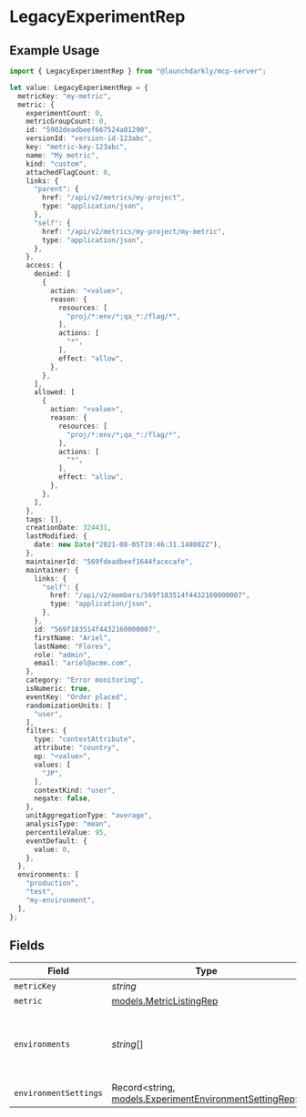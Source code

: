 # LegacyExperimentRep

## Example Usage

```typescript
import { LegacyExperimentRep } from "@launchdarkly/mcp-server";

let value: LegacyExperimentRep = {
  metricKey: "my-metric",
  metric: {
    experimentCount: 0,
    metricGroupCount: 0,
    id: "5902deadbeef667524a01290",
    versionId: "version-id-123abc",
    key: "metric-key-123abc",
    name: "My metric",
    kind: "custom",
    attachedFlagCount: 0,
    links: {
      "parent": {
        href: "/api/v2/metrics/my-project",
        type: "application/json",
      },
      "self": {
        href: "/api/v2/metrics/my-project/my-metric",
        type: "application/json",
      },
    },
    access: {
      denied: [
        {
          action: "<value>",
          reason: {
            resources: [
              "proj/*:env/*;qa_*:/flag/*",
            ],
            actions: [
              "*",
            ],
            effect: "allow",
          },
        },
      ],
      allowed: [
        {
          action: "<value>",
          reason: {
            resources: [
              "proj/*:env/*;qa_*:/flag/*",
            ],
            actions: [
              "*",
            ],
            effect: "allow",
          },
        },
      ],
    },
    tags: [],
    creationDate: 324431,
    lastModified: {
      date: new Date("2021-08-05T19:46:31.148082Z"),
    },
    maintainerId: "569fdeadbeef1644facecafe",
    maintainer: {
      links: {
        "self": {
          href: "/api/v2/members/569f183514f4432160000007",
          type: "application/json",
        },
      },
      id: "569f183514f4432160000007",
      firstName: "Ariel",
      lastName: "Flores",
      role: "admin",
      email: "ariel@acme.com",
    },
    category: "Error monitoring",
    isNumeric: true,
    eventKey: "Order placed",
    randomizationUnits: [
      "user",
    ],
    filters: {
      type: "contextAttribute",
      attribute: "country",
      op: "<value>",
      values: [
        "JP",
      ],
      contextKind: "user",
      negate: false,
    },
    unitAggregationType: "average",
    analysisType: "mean",
    percentileValue: 95,
    eventDefault: {
      value: 0,
    },
  },
  environments: [
    "production",
    "test",
    "my-environment",
  ],
};
```

## Fields

| Field                                                                                                  | Type                                                                                                   | Required                                                                                               | Description                                                                                            | Example                                                                                                |
| ------------------------------------------------------------------------------------------------------ | ------------------------------------------------------------------------------------------------------ | ------------------------------------------------------------------------------------------------------ | ------------------------------------------------------------------------------------------------------ | ------------------------------------------------------------------------------------------------------ |
| `metricKey`                                                                                            | *string*                                                                                               | :heavy_minus_sign:                                                                                     | N/A                                                                                                    | my-metric                                                                                              |
| `metric`                                                                                               | [models.MetricListingRep](../models/metriclistingrep.md)                                               | :heavy_minus_sign:                                                                                     | N/A                                                                                                    |                                                                                                        |
| `environments`                                                                                         | *string*[]                                                                                             | :heavy_minus_sign:                                                                                     | N/A                                                                                                    | [<br/>"production",<br/>"test",<br/>"my-environment"<br/>]                                             |
| `environmentSettings`                                                                                  | Record<string, [models.ExperimentEnvironmentSettingRep](../models/experimentenvironmentsettingrep.md)> | :heavy_minus_sign:                                                                                     | N/A                                                                                                    |                                                                                                        |